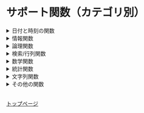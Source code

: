 # サポート関数（カテゴリ別）

<details><summary>日付と時刻の関数</summary><div>

| 関数                                                                  | 説明              |
|:----------------------------------------------------------------------|:-----------------|
| [DATE 関数](date-time.md#date-)                       | 特定の日付を表す シリアル値を返します。|
| [DATEDIF 関数](date-time.md#datedif-)                 | 2 つの日付間の日数、月数、年数を計算します。|
| [DATESTRING 関数](date-time.md#datestring-)           | シリアル値を日付の文字列に変換します。|
| [DATEVALUE 関数](date-time.md#datevalue-)             | 文字列として格納された日付をシリアル値に変換します。| 
| [DAY 関数](date-time.md#day-)                         | 日付の日情報を返します。|
| [DAYS 関数](date-time.md#days-)                       | 2 つの日付間の日数を返します。|
| [DAYS360 関数](date-time.md#days360-)                 | 一部の会計計算に使用される 1 年 360 日の計算方式に基づいて、2 つの日付の間の日数を返します。|
| [EDATE 関数](date-time.md#edate-)                     | 開始日から起算して、指定された月数だけ前または後の日付に対応するシリアル値を返します。|
| [EOMONTH 関数](date-time.md#eomonth-)                 | 開始日から起算して、指定された月数だけ前または後の月の最終日に対応するシリアル値を返します。|
| [HOUR 関数](date-time.md#hour-)                       | 時刻から時間の値を返します。|
| [ISODATESTRING 関数](date-time.md#isodatestring-)     | シリアル値を ISO 8601 の UTC 日付書式に変換します。|
| [ISOWEEKNUM 関数](date-time.md#isoweeknum-)           | 指定された日付のその年における ISO 週番号を返します。|
| [MINUTE 関数](date-time.md#minute-)                   | 時刻の分を返します。 |
| [MONTH 関数](date-time.md#month-)                     | 日付の月を返します。|
| [NETWORKDAYS 関数](date-time.md#networkdays-)         | 開始日から終了日までの期間に含まれる稼動日の日数を返します。| 
| [NETWORKDAYSINTL 関数](date-time.md#networkdaysintl-) | 週末の曜日とその日数を示すパラメーターを使用して、2 つの日付の間の稼働日数を返します。|
| [NOW 関数](date-time.md#now-)                         | 現在を表すシリアル値を返します。|
| [SECOND 関数](date-time.md#second-)                   | 時刻の秒を返します。|
| [TIME 関数](date-time.md#time-)                       | 指定した時刻に対応するシリアル値を返します。|
| [TIMESTRING 関数](date-time.md#timestring-)           | シリアル値を時刻の文字列に変換します。|
| [TIMEVALUE 関数](date-time.md#timevalue-)             | 文字列で表された時刻をシリアル値に変換します。|
| [TODAY 関数](date-time.md#today-)                     | 現在の日付に対応するシリアル値を返します。|
| [WEEKDAY 関数](date-time.md#weekday-)                 | 日付に対応する曜日を返します。|
| [WEEKNUM 関数](date-time.md#weeknum-)                 | 特定の日付が第何週目に当たるかを返します。|
| [WORKDAY 関数](date-time.md#workday-)                 | 開始日から起算して、指定された稼動日数だけ前または後の日付に対応するシリアル値を返します。|
| [WORKDAYINTL 関数](date-time.md#workdayintl-)         | 週末パラメーターを使用して、開始日から起算して指定した稼働日数だけ前または後の日付のシリアル値を返します。|
| [YEAR 関数](date-time.md#year-)                       | 日付に対応する年を返します。|
| [YEARFRAC 関数](date-time.md#yearfrac-)               | 2 つの日付間の期間の数値で表される年の比率を計算します。|

</div></details>

<details><summary>情報関数</summary><div>

| 関数                                                                  | 説明              |
|:----------------------------------------------------------------------|:-----------------|
| [ISBLANK 関数](information.md#isblank-)              |テストの対象の値が空のとき TRUE を返します。|
| [ISERROR 関数](information.md#iserror-)              |テストの対象の値がエラーを示す値のとき TRUE を返します。|
| [ISEVEN 関数](information.md#iseven-)                |テストの対象の値が偶数のとき TRUE を返します。|
| [ISODD 関数](information.md#isodd-)                  |テストの対象の値が奇数のとき TRUE を返します。|

</div></details>

<details><summary>論理関数</summary><div>

| 関数                                                                  | 説明              |
|:----------------------------------------------------------------------|:-----------------|
| [AND 関数](logical.md#and-)                           | すべての引数が TRUE のときに TRUE を返します。|
| [FALSE 関数](logical.md#false-)                       | 論理値 FALSE を返します。|
| [IF 関数](logical.md#if-)                             | 値または数式が条件を満たしているかどうかを判定します。|
| [IFERROR 関数](logical.md#iferror-)                   | 数式の結果がエラーの場合は指定した値を返し、それ以外の場合は数式の結果を返します。|
| [IFS 関数](logical.md#ifs-)                           | 1つ以上の条件が満たされているかどうかをチェックして、最初の TRUE 条件に対応する値を返します。|
| [NOT 関数](logical.md#not-)                           | 引数の論理値を反転させます。|
| [OR 関数](logical.md#or-)                             | いずれかの引数が TRUE のときに TRUE を返します。|
| [SWITCH 関数](logical.md#switch-)                     | 式に対して値の一覧を評価し、最初に一致する値に対応する結果を返します。|
| [TRUE 関数](logical.md#true-)                         | 論理値 TRUE を返します。 |
| [XOR 関数](logical.md#xor-)                           | すべての引数の排他的論理和を返します。|

</div></details>

<details><summary>検索/行列関数</summary><div>

| 関数                                                                  | 説明              |
|:----------------------------------------------------------------------|:-----------------|
| [CHOOSE 関数](lookup-matrix.md#choose-)               | 引数リストの値の中から特定の値を 1 つ選択します。|
| [INDEX 関数](lookup-matrix.md#index-)                 | 行番号で指定される配列の要素の値を返します。|
| [ROWS 関数](lookup-matrix.md#rows-)                   | 配列の行数を返します。|
| [UNIQUE 関数](lookup-matrix.md#unique-)               | 重複しない値を抽出します。|

</div></details>

<details><summary>数学関数</summary><div>

| 関数                                                                  | 説明              |
|:----------------------------------------------------------------------|:-----------------|
| [ABS 関数](math-trig.md#abs-)                         | 数値の絶対値を返します。|
| [CEILING 関数](math-trig.md#ceiling-)                 | 指定された基準値の倍数のうち、最も近い値に数値を切り上げます。|
| [CEILINGMATH 関数](math-trig.md#ceilingmath-)         | 数値を最も近い整数、または基準値の倍数で最も近い数に切り上げます。|
| [CEILINGPRECISE 関数](math-trig.md#ceilingprecise-)   | 数値を最も近い整数、または基準値の倍数で最も近い数に切り上げます。|
| [DIVIDE 関数](math-trig.md#divide-)                   | 数値を除数で割ったときの商を返します。 |
| [EVEN 関数](math-trig.md#even-)                       | 指定した数値を最も近い偶数に切り上げた数値を返します。|
| [FACT 関数](math-trig.md#fact-)                       | 数値の階乗を返します。|
| [FACTDOUBLE 関数](math-trig.md#factdouble-)           | 数値の二重階乗を返します。|
| [FLOOR 関数](math-trig.md#floor-)                     | 数値を指定された桁数で切り捨てます。|
| [FLOORMATH 関数](math-trig.md#floormath-)             | 指定された基準値の倍数のうち、最も近い値に数値を切り捨てます。|
| [FLOOPRECISE 関数](math-trig.md#flooprecise-)         | 指定された基準値の倍数のうち、最も近い値に数値を切り捨てます。|
| [INT 関数](math-trig.md#int-)                         | 指定された数値を最も近い整数に切り捨てます。|
| [ISOCEILING 関数](math-trig.md#isoceiling-)           | 数値を最も近い整数、または基準値の倍数で最も近い数に切り上げます。|
| [MOD 関数](math-trig.md#mod-)                         | 数値を除数で割ったときの剰余を返します。 |
| [MROUND 関数](math-trig.md#mround-)                   | 指定された値の倍数になるように丸められた数値を返します。|
| [ODD 関数](math-trig.md#odd-)                         | 数値を切り上げて、最も近い奇数にします。|
| [POWER 関数](math-trig.md#power-)                     | 数値のべき乗を返します。|
| [PRODUCT 関数](math-trig.md#product-)                 | 引数として指定されたすべての数値を積算し、その積を返します。|
| [QUOTIENT 関数](math-trig.md#quotient-)               | 除算の商の整数部を返します。|
| [RAND 関数](math-trig.md#rand-)                       | 0 以上で 1 より小さい実数の乱数を返します。|
| [RANDBETWEEN 関数](math-trig.md#randbetween-)         | 指定された範囲内の整数の乱数を返します。|
| [ROUND 関数](math-trig.md#round-)                     | 数値を四捨五入して指定された桁数にします。|
| [ROUNDDOWN 関数](math-trig.md#rounddown-)             | 数値を指定された桁数で切り捨てます。|
| [ROUNDUP 関数](math-trig.md#roundup-)                 | 数値を指定された桁数に切り上げます。|
| [SQRT 関数](math-trig.md#sqrt-)                       | 正の平方根を返します。|
| [SUM 関数](math-trig.md#sum-)                         | 引数を合計します。|
| [SUMIF 関数](math-trig.md#sumif-)                     | 指定した条件を満たす範囲内の値を合計します。|
| [SUMIFS 関数](math-trig.md#sumifs-)                   | 複数の検索条件に一致するすべての引数を合計します。|
| [TRUNC 関数](math-trig.md#trunc-)                     | 数値の小数部を切り捨てて、整数または指定した桁数に変換します。|

</div></details>

<details><summary>統計関数</summary><div>

| 関数                                                                  | 説明              |
|:----------------------------------------------------------------------|:-----------------|
| [AVEDEV 関数](stastical.md#avedev-)                   | データ全体の平均値に対するそれぞれのデータの絶対偏差の平均を返します。|
| [AVERAGE 関数](stastical.md#average-)                 | 引数の平均 (算術平均) を返します。|
| [AVERAGEA 関数](stastical.md#averagea-)               | 数値、文字列、および論理値を含む引数の平均値を返します。|
| [AVERAGEIF 関数](stastical.md#averageif-)             | 範囲内の条件に一致するすべての値の平均値 (算術平均) を返します。|
| [AVERAGEIFS 関数](stastical.md#averageifs-)           | 複数の範囲内の条件に一致するすべての値の平均値 (算術平均) を返します。|
| [COUNT 関数](stastical.md#count-)                     | 引数リストの各項目に含まれる数値の個数を返します。|
| [COUNTA 関数](stastical.md#counta-)                   | 範囲に含まれる空白ではない引数リストに含まれる数値の個数を返します。|
| [COUNTBLANK 関数](stastical.md#countblank-)           | 指定された範囲に含まれる空白フィールドの個数を返します。|
| [COUNTIF 関数](stastical.md#countif-)                 | 1 つの検索条件に一致する範囲内のフィールドの個数を返します。|
| [COUNTIFS 関数](stastical.md#countifs-)               | 複数の検索条件に一致する範囲内のフィールドの個数を返します。|
| [LARGE 関数](stastical.md#large-)                     | 指定されたデータの中で k 番目に大きなデータを返します。|
| [MAX 関数](stastical.md#max-)                         | 一連の引数のうち、最大の数値を返します。|
| [MAXIFS 関数](stastical.md#maxifs-)                   | 条件セットで指定されたデータの中の最大値を返します。|
| [MODE.SNGL 関数](stastical.md#modesngl-)              | 引数リストに含まれる数値データの中で、最も頻繁に出現する値 (モード) を返します。|
| [MODE.MULT 関数](stastical.md#modemult-)              | 引数リストに含まれる数値データの中で、最も頻繁に出現する値 (モード) を配列で返します。|
| [MEDIAN 関数](stastical.md#median-)                   | 引数リストに含まれる数値のメジアン (中央値) を返します。|
| [MIN 関数](stastical.md#min-)                         | 一連の引数のうち、最小の数値を返します。|
| [MINIFS 関数](stastical.md#minifs-)                   | 条件セットで指定されたデータの中の最小値を返します。|
| [PERCENTILEEXC 関数](stastical.md#percentileexc-)     | 特定の範囲に含まれるデータの第 k 百分位数に当たる値を返します (k は 0 より大きく 1 より小さい値)。|
| [PERCENTILEINC 関数](stastical.md#percentileinc-)     | 特定の範囲に含まれるデータの第 k 百分位数に当たる値を返します。|
| [PERCENTRANKEXC 関数](stastical.md#percentrankexc-)   | 配列内での値の順位を百分率 (0 より大きく 1 より小さい) で返します。|
| [PERCENTRANKINC 関数](stastical.md#percentrankinc-)   | 配列内での値の順位を百分率 (0 ～ 1、0 および 1 を含む) で返します。|
| [QUARTILEEXC 関数](stastical.md#quartileexc-)         | 0 ～ 1 の間 (0 および 1 を除く) の百分率の値に基づいて、データの配列の四分位数を返します。|
| [QUARTILEINC 関数](stastical.md#quartileinc-)         | 0 ～ 1 の間 (0 および 1 を含む) の百分率の値に基づいて、データの配列の四分位数を返します。|
| [RANK.AVG 関数](stastical.md#rankavg-)                | 数値のリストの中で、指定した数値の序列を返します。|
| [RANK.EQ 関数](stastical.md#rankeq-)                  | 数値のリストの中で、指定した数値の序列を返します。|
| [SMALL 関数](stastical.md#small-)                     | 指定されたデータの中で、k 番目に小さなデータを返します。 |
| [STDEV.P 関数](stastical.md#stdevp-)                  | 引数を母集団全体と見なし、母集団の標準偏差を返します。|
| [STDEV.S 関数](stastical.md#stdevs-)                  | 引数を正規母集団の標本と見なし、標本に基づいて母集団の標準偏差の推定値を返します。|
| [TRIMMEAN 関数](stastical.md#trimmean-)               | データの中間項の平均を返します。|
| [VAR.P 関数](stastical.md#varp-)                      | 引数を母集団全体と見なし、母集団の分散 (標本分散) を返します。|
| [VAR.S 関数](stastical.md#vars-)                      | 標本に基づいて母集団の分散の推定値 (不偏分散) を返します。|

</div></details>

<details><summary>文字列関数</summary><div>

| 関数                                                                  | 説明              |
|:----------------------------------------------------------------------|:-----------------|
| [ASC 関数](text.md#asc-)                              | 文字列内の全角 (2 バイト) の英数カナ文字を半角 (1 バイト) 文字に変換します。|
| [CHAR 関数](text.md#char-)                            | 数値で指定された文字を返します。|
| [CODE 関数](text.md#code-)                            | テキスト文字列内の先頭文字の数値コードを返します。|
| [CONCAT 関数](text.md#concat-)                        | 複数の文字列を結合して 1 つの文字列にまとめます。|
| [CONCATENATE 関数](text.md#concatenate-)              | 複数の文字列を結合して 1 つの文字列にまとめます。|
| [DOLLAR 関数](text.md#dollar-)                        | 数値を四捨五入し、通貨書式を設定した文字列に変換します。|
| [EXACT 関数](text.md#exact-)                          | 2 つの文字列が等しいかどうかを判定します。|
| [FIND 関数](text.md#find-)                            | 指定された文字列を他の文字列の中で検索します。|
| [FIXED 関数](text.md#fixed-)                          | 数値を四捨五入し、書式設定した文字列に変換します。|
| [JIS 関数](text.md#jis-)                              | 文字列内の半角 (1 バイト) の英数カナ文字を全角 (2 バイト) 文字 に変換します。|
| [LEFT 関数](text.md#left-)                            | 文字列の先頭から指定された数の文字を返します。|
| [LEN 関数](text.md#len-)                              | 文字列の文字数を返します。|
| [LENB 関数](text.md#lenb-)                            | 文字列のバイト数を返します。|
| [LOWER 関数](text.md#lower-)                          | 文字列に含まれる英大文字をすべて小文字に変換します。|
| [MID 関数](text.md#mid-)                              | 文字列の指定された位置から指定された文字数の文字を返します。|
| [PROPER 関数](text.md#proper-)                        | 文字列に含まれる英単語の先頭文字だけを大文字に変換します。|
| [REPLACE 関数](text.md#replace-)                      | 文字列中の指定された数の文字を他の文字に置き換えます。|
| [REPT 関数](text.md#rept-)                            | 文字列を指定された回数だけ繰り返して表示します。|
| [RIGHT 関数](text.md#right-)                          | 文字列の末尾 (右端) から指定された文字数の文字を返します。|
| [SEARCH 関数](text.md#search-)                        | 指定された文字列を他の文字列の中で検索します。大文字と小文字は区別されません。|
| [SUBSTITUTE 関数](text.md#substitute-)                | 文字列中の指定された文字を他の文字に置き換えます。|
| [TEXTJOIN 関数](text.md#textjoin-)                    | 複数の範囲や文字列からのテキストを結合し、結合する各テキスト値の間に指定した区切り記号を挿入します。|
| [TRIM 関数](text.md#trim-)                            | 文字列から余分なスペースを削除します。|
| [UPPER 関数](text.md#upper-)                          | 文字列を大文字に変換します。|
| [VALUE 関数](text.md#value-)                          | 数値を表す文字列を数値に変換します。|
| [YEN 関数](text.md#yen-)                              | 数値を四捨五入し、通貨書式を設定した文字列に変換します。|

</div></details>

<details><summary>その他の関数</summary><div>

| 関数                                                                  | 説明              |
|:----------------------------------------------------------------------|:-----------------|
| [NULL 関数](miscellaneous.md#null-)                   | NULL を返します。|

</div></details>

<br />

[トップページ](index.md)